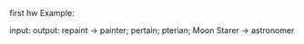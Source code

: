 first hw
Example:

input:            output:
repaint -> painter; pertain; pterian;
Moon Starer -> astronomer
